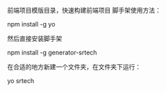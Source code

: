 前端项目模版目录，快速构建前端项目
脚手架使用方法：

npm install -g yo

然后直接安装脚手架

npm install -g generator-srtech

在合适的地方新建一个文件夹，在文件夹下运行：

yo srtech